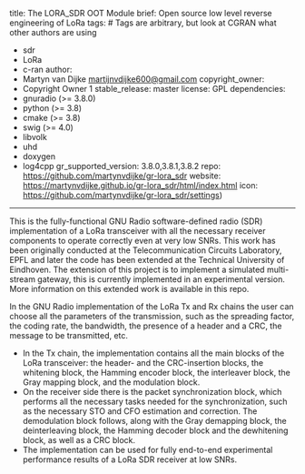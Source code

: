 title: The LORA_SDR OOT Module
brief: Open source low level reverse engineering of LoRa
tags: # Tags are arbitrary, but look at CGRAN what other authors are using
  - sdr
  - LoRa
  - c-ran
author:
  - Martyn van Dijke <martijnvdijke600@gmail.com>
copyright_owner:
  - Copyright Owner 1
stable_release: master
license: GPL
dependencies:
  - gnuradio (>= 3.8.0)
  - python (>= 3.8)
  - cmake (>= 3.8)
  - swig (>= 4.0)
  - libvolk
  - uhd
  - doxygen
  - log4cpp
gr_supported_version: 3.8.0,3.8.1,3.8.2
repo: https://github.com/martynvdijke/gr-lora_sdr
website: https://martynvdijke.github.io/gr-lora_sdr/html/index.html
icon: https://github.com/martynvdijke/gr-lora_sdr/settings) 
---
This is the fully-functional GNU Radio software-defined radio (SDR) implementation of a LoRa transceiver with all the necessary receiver components to operate correctly even at very low SNRs. This work has been originally conducted at the Telecommunication Circuits Laboratory, EPFL and later the code has been extended at the Technical University of Eindhoven.
The extension of this project is to implement a simulated multi-stream gateway, this is currently implemented in an experimental version.
More information on this extended work is available in this repo.


In the GNU Radio implementation of the LoRa Tx and Rx chains the user can choose all the parameters of the transmission, such as the spreading factor, the coding rate, the bandwidth, the presence of a header and a CRC, the message to be transmitted, etc.

- In the Tx chain, the implementation contains all the main blocks of the LoRa transceiver: the header- and the CRC-insertion blocks, the whitening block, the Hamming encoder block, the interleaver block, the Gray mapping block, and the modulation block.
- On the receiver side there is the packet synchronization block, which performs all the necessary tasks needed for the synchronization, such as the necessary STO and CFO estimation and correction. The demodulation block follows, along with the Gray demapping block, the deinterleaving block, the Hamming decoder block and the dewhitening block, as well as a CRC block.
- The implementation can be used for fully end-to-end experimental performance results of a LoRa SDR receiver at low SNRs.